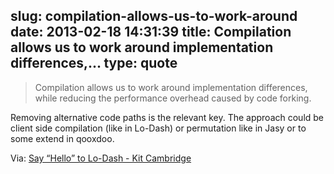 slug: compilation-allows-us-to-work-around
date: 2013-02-18 14:31:39
title: Compilation allows us to work around implementation differences,...
type: quote
---

> Compilation allows us to work around implementation differences, while reducing the performance overhead caused by code forking.

Removing alternative code paths is the relevant key. The approach could be client side compilation (like in Lo-Dash) or permutation like in Jasy or to some extend in qooxdoo.

 Via: [Say “Hello” to Lo-Dash - Kit Cambridge](http://kitcambridge.be/blog/say-hello-to-lo-dash/)
